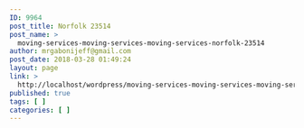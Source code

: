 ```yaml
---
ID: 9964
post_title: Norfolk 23514
post_name: >
  moving-services-moving-services-moving-services-norfolk-23514
author: mrgabonijeff@gmail.com
post_date: 2018-03-28 01:49:24
layout: page
link: >
  http://localhost/wordpress/moving-services-moving-services-moving-services-norfolk-23514/
published: true
tags: [ ]
categories: [ ]
---
```

